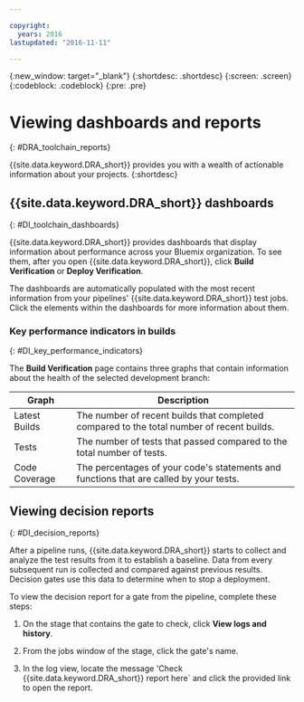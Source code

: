 ```yaml
---

copyright:
  years: 2016
lastupdated: "2016-11-11"

---
```


{:new_window: target="_blank"}
{:shortdesc: .shortdesc}
{:screen: .screen}
{:codeblock: .codeblock}
{:pre: .pre}

# Viewing dashboards and reports
{: #DRA_toolchain_reports}

{{site.data.keyword.DRA_short}} provides you with a wealth of actionable information about your projects.
{:shortdesc}

## {{site.data.keyword.DRA_short}} dashboards    
{: #DI_toolchain_dashboards}

{{site.data.keyword.DRA_short}} provides dashboards that display information about performance across your Bluemix organization. To see them, after you open {{site.data.keyword.DRA_short}}, click **Build Verification** or **Deploy Verification**.

The dashboards are automatically populated with the most recent information from your pipelines' {{site.data.keyword.DRA_short}} test jobs. Click the elements within the dashboards for more information about them.

### Key performance indicators in builds    
{: #DI_key_performance_indicators}

The **Build Verification** page contains three graphs that contain information about the health of the selected development branch:

<table>
<thead>
<tr>
<th>Graph</th>
<th>Description</th>
</tr>
</thead>

<tbody>
<tr>
<td>Latest Builds</td>
<td>The number of recent builds that completed compared to the total number of recent builds.</td>
</tr>
<tr>
<td>Tests</td>
<td>The number of tests that passed compared to the total number of tests.</td>
</tr>
<tr>
<td>Code Coverage</td>
<td>The percentages of your code's statements and functions that are called by your tests.</td>
</tr>
</tbody></table>

## Viewing decision reports    
{: #DI_decision_reports}

After a pipeline runs, {{site.data.keyword.DRA_short}} starts to collect and analyze the test results from it to establish a baseline. Data from every subsequent run is collected and compared against previous results. Decision gates use this data to determine when to stop a deployment. 

To view the decision report for a gate from the pipeline, complete these steps:

   1. On the stage that contains the gate to check, click **View logs and history**.

   2. From the jobs window of the stage, click the gate's name.

   3. In the log view, locate the message 'Check {{site.data.keyword.DRA_short}} report here` and click the provided link to open the report.

